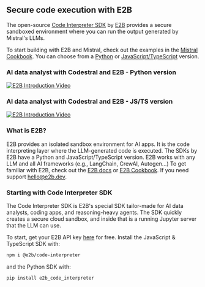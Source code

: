 ## Secure code execution with E2B

The open-source [Code Interpreter SDK](https://github.com/e2b-dev/code-interpreter) by [E2B](https://e2b.dev/docs) provides a secure sandboxed environment where you can run the output generated by Mistral's LLMs. 


To start building with E2B and Mistral, check out the examples in the [Mistral Cookbook](https://github.com/mistralai/cookbook). You can choose from a [Python](LINK_HERE) or [JavaScript/TypeScript](LINK_HERE) version.

### AI data analyst with Codestral and E2B - Python version
[![E2B Introduction Video](http://img.youtube.com/vi/PwWblfKJfUY/0.jpg)](https://www.youtube.com/watch?v=PwWblfKJfUY)

### AI data analyst with Codestral and E2B - JS/TS version

[![E2B Introduction Video](http://img.youtube.com/vi/O3mfKvwDfY0/0.jpg)](http://www.youtube.com/watch?v=O3mfKvwDfY0)

### What is E2B?

E2B provides an isolated sandbox environment for AI apps. It is the code interpreting layer where the LLM-generated code is executed. The SDKs by E2B have a Python and JavaScript/TypeScript version. E2B works with any LLM and all AI frameworks (e.g., LangChain, CrewAI, Autogen...)
To get familiar with E2B, check out the [E2B docs](https://e2b.dev/docs) or [E2B Cookbook](https://github.com/e2b-dev/e2b-cookbook). If you need support [hello@e2b.dev](mailto:hello@e2b.dev).


### Starting with Code Interpreter SDK
The Code Interpreter SDK is E2B's special SDK tailor-made for AI data analysts, coding apps, and reasoning-heavy agents. The SDK quickly creates a secure cloud sandbox, and inside that is a running Jupyter server that the LLM can use.

To start, get your E2B API key [here](https://e2b.dev/docs/getting-started/api-key) for free. Install the JavaScript & TypeScript SDK with:

```sh
npm i @e2b/code-interpreter
```

and the Python SDK with:

```sh
pip install e2b_code_interpreter
```
